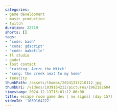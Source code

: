 ```yaml
---
categories:
- game development
- music production
- twitch
duration: 22719
shorts: []
tags:
- 'code: bash'
- 'code: gdscript'
- 'code: makefile'
- fl studio
- godot
- lost contact
- 'raiding: Aerze_the_Witch'
- 'song: the creek next to my home'
- tenacity
thumbPath: /assets/thumbs/20241213210112.jpg
thumbUri: /videos/1039164222/pictures/1962192604
timestamp: 2024-12-13T15:01:12-06:00
title: escape room game dev | no signal (day 157)
videoId: '1039164222'
---
```

